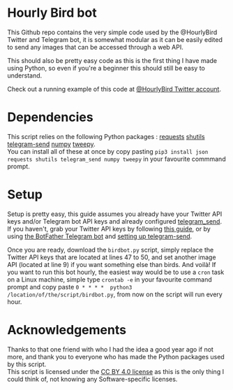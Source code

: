# Hourly Bird bot

This Github repo contains the very simple code used by the @HourlyBird Twitter and Telegram bot, it is somewhat modular as it can be easily edited to send any images that can be accessed through a web API.

This should also be pretty easy code as this is the first thing I have made using Python, so even if you're a beginner this should still be easy to understand.

Check out a running example of this code at <a href="https://twitter.com/HourlyBird">@HourlyBird Twitter account</a>.

# Dependencies

This script relies on the following Python packages :
<a href="https://pypi.org/project/requests/">requests</a>
<a href="https://pypi.org/project/shutils/">shutils</a>
<a href="https://pypi.org/project/telegram-send/">telegram-send</a>
<a href="https://pypi.org/project/numpy/">numpy</a>
<a href="https://pypi.org/project/tweepy/">tweepy</a>.
<br> You can install all of these at once by copy pasting `pip3 install json requests shutils telegram_send numpy tweepy` in your favourite commmand prompt.

# Setup

Setup is pretty easy, this guide assumes you already have your Twitter API keys and/or Telegram bot API keys and already configured <a href="https://pypi.org/project/telegram-send/">telegram_send</a>. If you haven't, grab your Twitter API keys by following <a href="https://developer.twitter.com/en/docs/twitter-api/getting-started/getting-access-to-the-twitter-api">this guide</a>, or by using <a href="https://t.me/BotFather">the BotFather Telegram bot</a> and <a href="https://pypi.org/project/telegram-send/#installation">setting up telegram-send</a>.

Once you are ready, download the `birdbot.py` script, simply replace the Twitter API keys that are located at lines 47 to 50, and set another image API (located at line 9) if you want something else than birds. And voilà! If you want to run this bot hourly, the easiest way would be to use a `cron` task on a Linux machine, simple type `crontab -e` in your favourite command prompt and copy paste `0 * * * *  python3 /location/of/the/script/birdbot.py`, from now on the script will run every hour.

# Acknowledgements

Thanks to that one friend with who I had the idea a good year ago if not more, and thank you to everyone who has made the Python packages used by this script.
<br> This script is licensed under the <a href="https://creativecommons.org/licenses/by/4.0/">CC BY 4.0 license</a> as this is the only thing I could think of, not knowing any Software-specific licenses.
